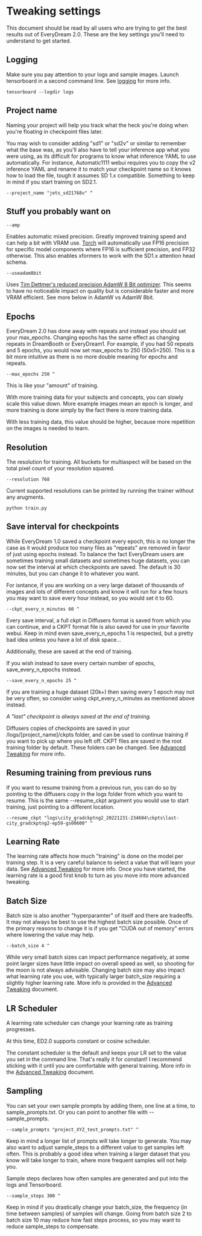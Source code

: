# Tweaking settings

This document should be read by all users who are trying to get the best results out of EveryDream 2.0.  These are the key settings you'll need to understand to get started.

## Logging

Make sure you pay attention to your logs and sample images.  Launch tensorboard in a second command line. See [logging](LOGGING.md) for more info.

    tensorboard --logdir logs

## Project name

Naming your project will help you track what the heck you're doing when you're floating in checkpoint files later.

You may wish to consider adding "sd1" or "sd2v" or similar to remember what the base was, as you'll also have to tell your inference app what you were using, as its difficult for programs to know what inference YAML to use automatically.  For instance, Automatic1111 webui requires you to copy the v2 inference YAML and rename it to match your checkpoint name so it knows how to load the file, tough it assumes SD 1.x compatible.  Something to keep in mind if you start training on SD2.1.

    --project_name "jets_sd21768v" ^


## Stuff you probably want on

    --amp

Enables automatic mixed precision.  Greatly improved training speed and can help a bit with VRAM use.  [Torch](https://pytorch.org/docs/stable/amp.html) will automatically use FP16 precision for specific model components where FP16 is sufficient precision, and FP32 otherwise.  This also enables xformers to work with the SD1.x attention head schema.

    --useadam8bit

Uses [Tim Dettmer's reduced precision AdamW 8 Bit optimizer](https://github.com/TimDettmers/bitsandbytes).  This seems to have no noticeable impact on quality but is considerable faster and more VRAM efficient. See more below in AdamW vs AdamW 8bit.

## Epochs

EveryDream 2.0 has done away with repeats and instead you should set your max_epochs.  Changing epochs has the same effect as changing repeats in DreamBooth or EveryDream1.  For example, if you had 50 repeats and 5 epochs, you would now set max_epochs to 250 (50x5=250).  This is a bit more intuitive as there is no more double meaning for epochs and repeats.

    --max_epochs 250 ^

This is like your "amount" of training.  

With more training data for your subjects and concepts, you can slowly scale this value down.  More example images mean an epoch is longer, and more training is done simply by the fact there is more training data.

With less training data, this value should be higher, because more repetition on the images is needed to learn.

## Resolution

The resolution for training.  All buckets for multiaspect will be based on the total pixel count of your resolution squared. 

    --resolution 768

Current supported resolutions can be printed by running the trainer without any arugments.

    python train.py

## Save interval for checkpoints

While EveryDream 1.0 saved a checkpoint every epoch, this is no longer the case as it would produce too many files as "repeats" are removed in favor of just using epochs instead.  To balance the fact EveryDream users are sometimes training small datasets and sometimes huge datasets, you can now set the interval at which checkpoints are saved.  The default is 30 minutes, but you can change it to whatever you want. 

For isntance, if you are working on a very large dataset of thousands of images and lots of different concepts and know it will run for a few hours you may want to save every hour instead, so you would set it to 60.

    --ckpt_every_n_minutes 60 ^

Every save interval, a full ckpt in Diffusers format is saved from which you can continue, and a CKPT format file is also saved for use in your favorite webui.  Keep in mind even save_every_n_epochs 1 is respected, but a pretty bad idea unless you have a lot of disk space...

Additionally, these are saved at the end of training. 

If you wish instead to save every certain number of epochs, save_every_n_epochs instead.  

    --save_every_n_epochs 25 ^

If you are training a huge dataset (20k+) then saving every 1 epoch may not be very often, so consider using ckpt_every_n_minutes as mentioned above instead.

*A "last" checkpoint is always saved at the end of training.*

Diffusers copies of checkpoints are saved in your /logs/[project_name]/ckpts folder, and can be used to continue training if you want to pick up where you left off.  CKPT files are saved in the root training folder by default.  These folders can be changed. See [Advanced Tweaking](ATWEAKING.md) for more info.

## Resuming training from previous runs

If you want to resume training from a previous run, you can do so by pointing to the diffusers copy in the logs folder from which you want to resume.  This is the same --resume_ckpt argument you would use to start training, just pointing to a different location.

    --resume_ckpt "logs\city_gradckptng2_20221231-234604\ckpts\last-city_gradckptng2-ep59-gs00600" ^

## Learning Rate

The learning rate affects how much "training" is done on the model per training step.  It is a very careful balance to select a value that will learn your data.  See [Advanced Tweaking](ATWEAKING.md) for more info.  Once you have started, the learning rate is a good first knob to turn as you move into more advanced tweaking.

## Batch Size

Batch size is also another "hyperparamter" of itself and there are tradeoffs. It may not always be best to use the highest batch size possible.  Once of the primary reasons to change it is if you get "CUDA out of memory" errors where lowering the value may help.

    --batch_size 4 ^

While very small batch sizes can impact performance negatively, at some point larger sizes have little impact on overall speed as well, so shooting for the moon is not always advisable.  Changing batch size may also impact what learning rate you use, with typically larger batch_size requiring a slightly higher learning rate.  More info is provided in the [Advanced Tweaking](ATWEAKING.md) document.

## LR Scheduler

A learning rate scheduler can change your learning rate as training progresses.

At this time, ED2.0 supports constant or cosine scheduler. 

The constant scheduler is the default and keeps your LR set to the value you set in the command line.  That's really it for constant!  I recommend sticking with it until you are comfortable with general training.  More info in the [Advanced Tweaking](ATWEAKING.md) document.

## Sampling

You can set your own sample prompts by adding them, one line at a time, to sample_prompts.txt.  Or you can point to another file with --sample_prompts.

    --sample_prompts "project_XYZ_test_prompts.txt" ^

Keep in mind a longer list of prompts will take longer to generate.  You may also want to adjust sample_steps to a different value to get samples left often.  This is probably a good idea when training a larger dataset that you know will take longer to train, where more frequent samples will not help you.

Sample steps declares how often samples are generated and put into the logs and Tensorboard.

    --sample_steps 300 ^

Keep in mind if you drastically change your batch_size, the frequency (in time between samples) of samples will change.  Going from batch size 2 to batch size 10 may reduce how fast steps process, so you may want to reduce sample_steps to compensate.
